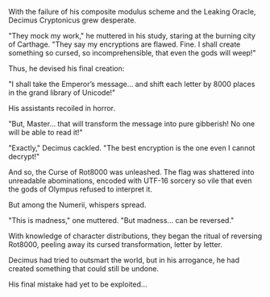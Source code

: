 With the failure of his composite modulus scheme and the Leaking Oracle, Decimus Cryptonicus grew desperate.

"They mock my work," he muttered in his study, staring at the burning city of Carthage. "They say my encryptions are flawed. Fine. I shall create something so cursed, so incomprehensible, that even the gods will weep!"

Thus, he devised his final creation:

"I shall take the Emperor’s message… and shift each letter by 8000 places in the grand library of Unicode!"

His assistants recoiled in horror.

"But, Master… that will transform the message into pure gibberish! No one will be able to read it!"

"Exactly," Decimus cackled. "The best encryption is the one even I cannot decrypt!"

And so, the Curse of Rot8000 was unleashed. The flag was shattered into unreadable abominations, encoded with UTF-16 sorcery so vile that even the gods of Olympus refused to interpret it.

But among the Numerii, whispers spread.

"This is madness," one muttered. "But madness… can be reversed."

With knowledge of character distributions, they began the ritual of reversing Rot8000, peeling away its cursed transformation, letter by letter.

Decimus had tried to outsmart the world, but in his arrogance, he had created something that could still be undone.

His final mistake had yet to be exploited…
